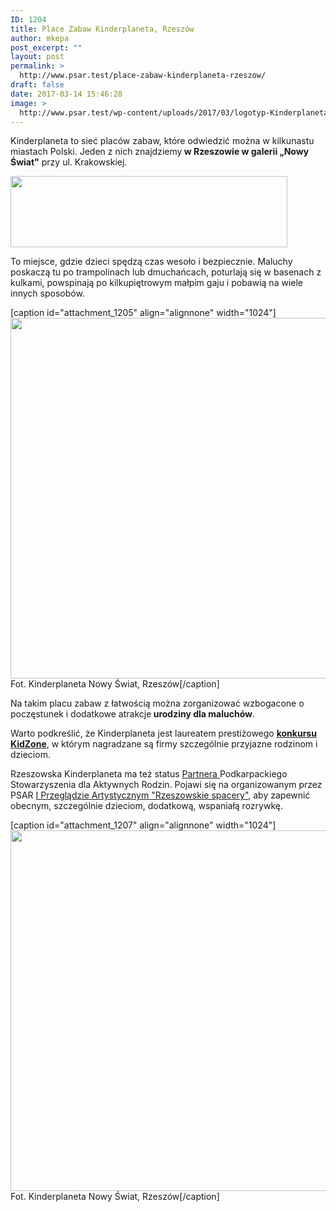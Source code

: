 ```yaml
---
ID: 1204
title: Place Zabaw Kinderplaneta, Rzeszów
author: mkepa
post_excerpt: ""
layout: post
permalink: >
  http://www.psar.test/place-zabaw-kinderplaneta-rzeszow/
draft: false
date: 2017-03-14 15:46:28
image: >
  http://www.psar.test/wp-content/uploads/2017/03/logotyp-Kinderplaneta.png/
---
```

Kinderplaneta to sieć placów zabaw, które odwiedzić można w kilkunastu miastach Polski. Jeden z nich znajdziemy<strong> w Rzeszowie w galerii „Nowy Świat"</strong> przy ul. Krakowskiej.

<a href="http://www.psar.test/wp-content/uploads/2017/03/logotyp-Kinderplaneta.png"><img class="aligncenter size-full wp-image-1212" src="http://www.psar.test/wp-content/uploads/2017/03/logotyp-Kinderplaneta.png" alt="" width="443" height="114" /></a>

To miejsce, gdzie dzieci spędzą czas wesoło i bezpiecznie. Maluchy poskaczą tu po trampolinach lub dmuchańcach, poturlają się w basenach z kulkami, powspinają po kilkupiętrowym małpim gaju i pobawią na wiele innych sposobów.

[caption id="attachment_1205" align="alignnone" width="1024"]<a href="http://www.psar.test/wp-content/uploads/2017/03/kinderplaneta.jpg"><img class="wp-image-1205 size-full" src="http://www.psar.test/wp-content/uploads/2017/03/kinderplaneta.jpg" alt="" width="1024" height="577" /></a> Fot. Kinderplaneta Nowy Świat, Rzeszów[/caption]

Na takim placu zabaw z łatwością można zorganizować wzbogacone o poczęstunek i dodatkowe atrakcje<strong> urodziny dla maluchów</strong>.

Warto podkreślić, że Kinderplaneta jest laureatem prestiżowego <a href="http://gdziecko.pl/znak-jakosci-kidzone-o-najlepszych-produktach-i-uslugach-dla-rodzin/"><strong>konkursu KidZone</strong></a>, w którym nagradzane są firmy szczególnie przyjazne rodzinom i dzieciom.

Rzeszowska Kinderplaneta ma też status <a href="http://dev-psar.pantheonsite.io/sponsorzy/">Partnera </a>Podkarpackiego Stowarzyszenia dla Aktywnych Rodzin. Pojawi się na organizowanym przez PSAR <a href="http://dev-psar.pantheonsite.io/i-przeglad-artystyczny-dla-przedszkolakow/">I Przeglądzie Artystycznym "Rzeszowskie spacery"</a>, aby zapewnić obecnym, szczególnie dzieciom, dodatkową, wspaniałą rozrywkę.

[caption id="attachment_1207" align="alignnone" width="1024"]<a href="http://www.psar.test/wp-content/uploads/2017/03/kinderplaneta2.jpg"><img class="wp-image-1207 size-full" src="http://www.psar.test/wp-content/uploads/2017/03/kinderplaneta2.jpg" alt="" width="1024" height="577" /></a> Fot. Kinderplaneta Nowy Świat, Rzeszów[/caption]